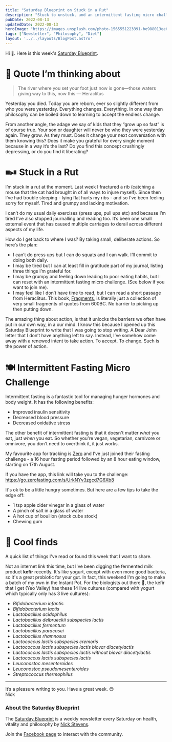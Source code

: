 ```yaml
---
title: "Saturday Blueprint on Stuck in a Rut"
description: "Stuck to unstuck, and an intermittent fasting micro challenge"
pubDate: 2022-08-13
updatedDate: 2022-08-13
heroImage: "https://images.unsplash.com/photo-1565551223391-be988013ee6d?crop=entropy&cs=tinysrgb&fit=max&fm=jpg&ixid=MnwxMTc3M3wwfDF8c2VhcmNofDN8fGJyb2tlbnxlbnwwfHx8fDE2NjAzMjc5NTU&ixlib=rb-1.2.1&q=80&w=2000"
tags: ["Newsletter", "Philosophy", "Diet"]
layout: '../../layouts/BlogPost.astro'
---
```


<p>Hi 👋. Here is this week's <a href="/blog/newsletter/">Saturday Blueprint</a>.</p><h1 id="%F0%9F%A4%94-quote-i%E2%80%99m-thinking-about">🤔 Quote I’m thinking about</h1><blockquote>The river where you set your foot just now is gone—those waters giving way to this, now this — Heraclitus</blockquote><p>Yesterday you died. Today you are reborn, ever so slightly different from who you were yesterday. Everything changes. Everything. In one way then philosophy can be boiled down to learning to accept the endless change.</p><p>From another angle, the adage we say of kids that they “grow up so fast” is of course true. Your son or daughter will never be who they were yesterday again. They grow. As they must. Does it change your next conversation with them knowing this? Does it make you grateful for every single moment because in a way it’s the last? Do you find this concept crushingly depressing, or do you find it liberating?</p><h1 id="%E2%8F%B9%E2%8F%AF-stuck-in-a-rut">⏹⏯ Stuck in a Rut</h1><p>I’m stuck in a rut at the moment. Last week I fractured a rib (catching a mouse that the cat had brought in of all ways to injure myself). Since then I’ve had trouble sleeping - lying flat hurts my ribs - and so I’ve been feeling sorry for myself. Tired and grumpy and lacking motivation.</p><p>I can’t do my usual daily exercises (press ups, pull ups etc) and because I’m tired I’ve also stopped journalling and reading too. It’s been one small external event that has caused multiple carriages to derail across different aspects of my life.</p><p>How do I get back to where I was? By taking small, deliberate actions. So here’s the plan:</p><ul><li>I can’t do press ups but I can do squats and I can walk. I’ll commit to doing both daily.</li><li>I may be tired but I can at least fill in gratitude part of my journal, listing three things I’m grateful for.</li><li>I may be grumpy and feeling down leading to poor eating habits, but I can reset with an intermittent fasting micro challenge. (See below if you want to join me).</li><li>I may feel like I don’t have time to read, but I can read a short passage from Heraclitus. This book, <a href="https://www.amazon.co.uk/Fragments-Penguin-Classics-Heraclitus/dp/0142437654">Fragments</a>, is literally just a collection of very small fragments of quotes from 600BC. No barrier to picking up then putting down.</li></ul><p>The amazing thing about action, is that it unlocks the barriers we often have put in our own way, in a our mind. I know this because I opened up this Saturday Blueprint to write that I was going to stop writing. A Dear John letter that I don’t have anything left to say. Instead, I’ve somehow come away with a renewed intent to take action. To accept. To change. Such is the power of action.</p><h1 id="%F0%9F%8D%BD-intermittent-fasting-micro-challenge">🍽 Intermittent Fasting Micro Challenge</h1><p>Intermittent fasting is a fantastic tool for managing hunger hormones and body weight. It has the following benefits:</p><ul><li>Improved insulin sensitivity</li><li>Decreased blood pressure</li><li>Decreased oxidative stress</li></ul><p>The other benefit of intermittent fasting is that it doesn't matter <em>what</em> you eat, just <em>when</em> you eat. So whether you're vegan, vegetarian, carnivore or omnivore, you don't need to overthink it, it just works.</p><p>My favourite app for tracking is <a href="https://www.zerolongevity.com/">Zero</a> and I’ve just joined their fasting challenge - a 16 hour fasting period followed by an 8 hour eating window, starting on 17th August.</p><p>If you have the app, this link will take you to the challenge: <a href="https://go.zerofasting.com/s/UrkNYv3zgcd7G6Xb8">https://go.zerofasting.com/s/UrkNYv3zgcd7G6Xb8</a></p><p>It's ok to be a little hungry sometimes. But here are a few tips to take the edge off:</p><ul><li>1 tsp apple cider vinegar in a glass of water</li><li>A pinch of salt in a glass of water</li><li>A hot cup of bouillon (stock cube stock) </li><li>Chewing gum</li></ul><h1 id="%F0%9F%92%8D-cool-finds">💍 Cool finds</h1><p>A quick list of things I've read or found this week that I want to share.</p><p>Not an internet link this time, but I've been digging the fermented milk product <strong>kefir</strong> recently. It's like yogurt, except with even more good bacteria, so it's a great probiotic for your gut. In fact, this weekend I'm going to make a batch of my own in the Instant Pot. For the biologists out there 🔬, the kefir that I get (Yeo Valley) has these 14 live cultures (compared with yogurt which typically only has 3 live cultures):</p><ul><li><em>Bifidobacterium infantis</em></li><li><em>Bifidobacterium lactis</em></li><li><em>Lactobacillus acidophilus</em></li><li><em>Lactobacillus delbrueckii subspecies lactis</em></li><li><em>Lactobacillus fermentum</em></li><li><em>Lactobacillus paracasei</em></li><li><em>Lactobacillus rhamnosus</em></li><li><em>Lactococcus lactis subspecies cremoris</em></li><li><em>Lactococcus lactis subspecies lactis biovar diacetylactis</em></li><li><em>Lactococcus lactis subspecies lactis without biovar diacetylactis</em></li><li><em>Lactococcus lactis subspecies lactis</em></li><li><em>Leuconostoc mesenteroides</em></li><li><em>Leuconostoc pseudomesenteroides</em></li><li><em>Streptococcus thermophilus</em></li></ul><hr><p>It’s a pleasure writing to you. Have a great week. 😊<br>Nick</p><h3 id="about-the-saturday-blueprint">About the Saturday Blueprint</h3><p>The <a href="/blog/newsletter/">Saturday Blueprint</a> is a weekly newsletter every Saturday on health, vitality and philosophy by <a href="/blog/">Nick Stevens</a>.</p><p>Join the <a href="https://www.facebook.com/devonblueprint/">Facebook page</a> to interact with the community.</p>